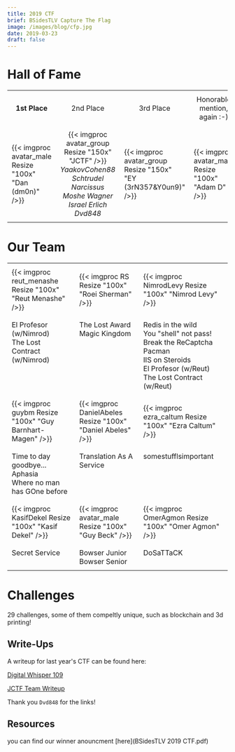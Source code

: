 ```yaml
---
title: 2019 CTF
brief: BSidesTLV Capture The Flag
image: /images/blog/cfp.jpg
date: 2019-03-23
draft: false
---
```


# Hall of Fame

<table align="center">
    <tr>
        <td style="border:0px solid black; padding:10px;text-align: center;">
            <b>1st Place
        </td>
        <td style="border:0px solid black; padding:10px;text-align: center;">
            2nd Place
        </td>
        <td style="border:0px solid black; padding:10px;text-align: center;">
            3rd Place
        </td>
        <td style="border:0px solid black; padding:10px;text-align: center;">
            Honorable mention, again :-)
        </td>
    </tr>
    <tr>
        <td style="border:0px solid black; padding:10px;">
        {{< imgproc avatar_male Resize "100x" "Dan (dm0n)" />}}
        </td>
        <td style="border:0px solid black; padding:10px;" align="center">
        {{< imgproc avatar_group Resize "150x" "JCTF" />}}
        <i>
        YaakovCohen88<br>
        Schtrudel<br>
        Narcissus<br>
        Moshe Wagner<br>
        Israel Erlich<br>
        Dvd848
        </i>
        </td>
        <td style="border:0px solid black; padding:10px;">
        {{< imgproc avatar_group Resize "150x" "EY (3rN357&Y0un9)" />}}             
        </td>
        <td style="border:0px solid black; padding:10px;">
            {{< imgproc avatar_male Resize "100x" "Adam D" />}}             
        </td>
</table>


# Our Team

<table align="center">
    <tr>
        <td style="border:0px solid black; padding:10px;">
        {{< imgproc reut_menashe Resize "100x" "Reut Menashe" />}}
        </td>
        <td style="border:0px solid black; padding:10px;">
        {{< imgproc RS Resize "100x" "Roei Sherman" />}} 
        </td>
        <td style="border:0px solid black; padding:10px;">
        {{< imgproc NimrodLevy Resize "100x" "Nimrod Levy" />}}
        </td>
    </tr>
    <tr>
        <td style="border:0px solid black; padding:10px;vertical-align:top">
        El Profesor (w/Nimrod)<br>
        The Lost Contract (w/Nimrod)
        </td>
        <td style="border:0px solid black; padding:10px;vertical-align:top">
        The Lost Award<br>
        Magic Kingdom
        </td>
        <td style="border:0px solid black; padding:10px;vertical-align:top">
        Redis in the wild<br>
        You "shell" not pass!<br>
        Break the ReCaptcha<br>
        Pacman<br>
        IIS on Steroids<br>
        El Profesor (w/Reut)<br>
        The Lost Contract (w/Reut)
    </tr>
    <tr>
        <td style="border:0px solid black; padding:10px;">
        {{< imgproc guybm Resize "100x" "Guy Barnhart-Magen" />}}
        </td>
        <td style="border:0px solid black; padding:10px;">
        {{< imgproc DanielAbeles Resize "100x" "Daniel Abeles" />}}
        </td>
        <td style="border:0px solid black; padding:10px;">
        {{< imgproc ezra_caltum Resize "100x" "Ezra Caltum" />}}
        </td>
    </tr>
    <tr>
        <td style="border:0px solid black; padding:10px;vertical-align:top">
        Time to day goodbye...<br>
        Aphasia<br>
        Where no man has GOne before
        </td>
        <td style="border:0px solid black; padding:10px;vertical-align:top">
        Translation As A Service
        </td>
        <td style="border:0px solid black; padding:10px;vertical-align:top">
        somestufflsimportant
        </td>
    </tr>
    <tr>
        <td style="border:0px solid black; padding:10px;">
        {{< imgproc KasifDekel Resize "100x" "Kasif Dekel" />}}
        </td>
        <td style="border:0px solid black; padding:10px;">
        {{< imgproc avatar_male Resize "100x" "Guy Beck" />}}
        </td>
        <td style="border:0px solid black; padding:10px;">
        {{< imgproc OmerAgmon Resize "100x" "Omer Agmon" />}}
        </td>
    </tr>
    <tr>
        <td style="border:0px solid black; padding:10px;vertical-align:top">
        Secret Service
        </td>
        <td style="border:0px solid black; padding:10px;vertical-align:top">
        Bowser Junior<br>
        Bowser Senior
        </td>
        <td style="border:0px solid black; padding:10px;vertical-align:top">
        DoSaTTaCK
        </td>
    </tr>

</table>


<!-- {{< imgproc avatar_male Resize "100x"  />}}
{{< imgproc avatar_female Resize "100x"  />}} -->

# Challenges

29 challenges, some of them compeltly unique, such as blockchain and 3d printing!

## Write-Ups

A writeup for last year's CTF can be found here:

[Digital Whisper 109](https://www.digitalwhisper.co.il/issue109)

[JCTF Team Writeup](https://jctf.team/BSidesTLV-2019/)

Thank you `Dvd848` for the links!

## Resources

you can find our winner anouncment [here](BSidesTLV 2019 CTF.pdf)
